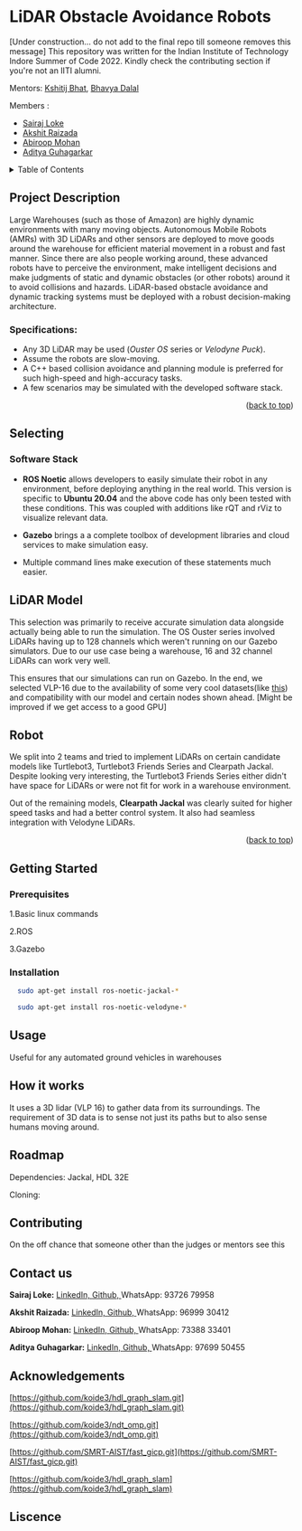 # LiDAR Obstacle Avoidance Robots

[Under construction... do not add to the final repo till someone removes this message]
This repository was written for the Indian Institute of Technology Indore Summer of Code 2022. Kindly check the contributing section if you're not an IITI alumni.

Mentors: [Kshitij Bhat](https://github.com/KshitijBhat), [Bhavya Dalal](https://github.com/dalalbhavya)

Members :  
- [Sairaj Loke](https://github.com/SairajLoke)
- [Akshit Raizada](https://github.com/AkshitRaizada)
- [Abiroop Mohan](https://github.com/Abiroop)
- [Aditya Guhagarkar](https://github.com/AG10GA)

<!-- TABLE OF CONTENTS -->
<details>
  <summary>Table of Contents</summary>
  <ol>
    <li>
      <a href="#project-description">Project Description</a>
      <ul>
        <li><a href="#specifications">Specifications</a></li>
      </ul>
    </li>
    <li>
      <a href="#selecting">Selecting</a>
      <ul>
        <li><a href="#software-stack">Software Stack</a></li>
        <li><a href="#lidar-model">LiDAR Model</a></li>
        <li><a href="#robot">Robot</a></li>
      </ul>
    </li>
    <li>
      <a href="#getting-started">Getting Started</a>    
      <ul>
        <li><a href="#prerequisites">Prerequisites</a></li>
        <li><a href="#installation">Installation</a></li>
      </ul>
    </li>
    <li>
      <a href="#usage">Usage</a>
    </li>
    <li>
      <a href="#how-it-works">How it works</a>
    </li>
    <li>
      <a href="#roadmap">Roadmap</a>
    </li>
    <li>
      <a href="#contributing">Contributing</a>
    </li>
    <li>
      <a href="#contact-us">Contact us</a>
    </li>
    <li>
      <a href="#acknowledgements">Acknowledgements</a>
    </li>
  </ol>
</details>

<!-- PROJECT DESCRIPTION -->
## Project Description 
Large Warehouses (such as those of Amazon) are
highly dynamic environments with many moving objects.
Autonomous Mobile Robots (AMRs) with 3D LiDARs and other
sensors are deployed to move goods around the warehouse for
efficient material movement in a robust and fast manner.
Since there are also people working around, these advanced
robots have to perceive the environment, make intelligent
decisions and make judgments of static and dynamic obstacles
(or other robots) around it to avoid collisions and hazards.
LiDAR-based obstacle avoidance and dynamic tracking systems
must be deployed with a robust decision-making architecture.

### Specifications:
- Any 3D LiDAR may be used (_Ouster OS_ series or _Velodyne
Puck_).
- Assume the robots are slow-moving.
- A C++ based collision avoidance and planning module is
preferred for such high-speed and high-accuracy tasks.
- A few scenarios may be simulated with the developed
software stack.
<p align="right">(<a href="#top">back to top</a>)</p>

## Selecting
### Software Stack

- **ROS Noetic** allows developers to easily simulate their robot in any environment, before deploying anything in the real world. This version is specific to **Ubuntu 20.04** and the above code has only been tested with these conditions.
This was coupled with additions like rQT and rViz to visualize relevant data.

- **Gazebo** brings a a complete toolbox of development libraries and cloud services to make simulation easy.

- Multiple command lines make execution of these statements much easier.

## LiDAR Model

This selection was primarily to receive accurate simulation data alongside actually being able to run the simulation. The OS Ouster series involved LiDARs having up to 128 channels which weren't running on our Gazebo simulators. Due to our use case being a warehouse, 16 and 32 channel LiDARs can work very well.

This ensures that our simulations can run on Gazebo. In the end, we selected VLP-16 due to the availability of some very cool datasets(like [this](https://github.com/TixiaoShan/Stevens-VLP16-Dataset)) and compatibility with our model and certain nodes shown ahead. [Might be improved if we get access to a good GPU]

## Robot

We split into 2 teams and tried to implement LiDARs on certain candidate models like Turtlebot3, Turtlebot3 Friends Series and Clearpath Jackal. Despite looking very interesting, the Turtlebot3 Friends Series either didn't have space for LiDARs or were not fit for work in a warehouse environment.

Out of the remaining models, **Clearpath Jackal** was clearly suited for higher speed tasks and had a better control system. It also had seamless integration with Velodyne LiDARs.

<p align="right">(<a href="#top">back to top</a>)</p>

## Getting Started

### Prerequisites
1.Basic linux commands

2.ROS

3.Gazebo

### Installation
```sh
  sudo apt-get install ros-noetic-jackal-*
  ```
```sh
  sudo apt-get install ros-noetic-velodyne-*
  ```
## Usage
Useful for any automated ground vehicles in warehouses
## How it works
It uses a 3D lidar (VLP 16) to gather data from its surroundings. The requirement of 3D data is to sense not just its paths but to also sense humans moving around.

## Roadmap
Dependencies: Jackal, HDL 32E


Cloning:


## Contributing
On the off chance that someone other than the judges or mentors see this

## Contact us

**Sairaj Loke:**
[LinkedIn, ](https://www.linkedin.com/in/sairaj-loke-24370b237)
[Github, ](https://github.com/SairajLoke)
WhatsApp: 93726 79958



**Akshit Raizada:**
[LinkedIn, ](https://www.linkedin.com/in/akshit-raizada-56a816228/)
[Github, ](https://github.com/AkshitRaizada)
WhatsApp: 96999 30412


**Abiroop Mohan:**
[LinkedIn, ](https://www.linkedin.com/in/abiroop-mohan-3145b322a/)
[Github, ](https://github.com/Abiroop)
WhatsApp: 73388 33401



**Aditya Guhagarkar:**
[LinkedIn, ](https://www.linkedin.com/in/aditya-guhagarkar/)
[Github, ](https://github.com/AG10GA)
WhatsApp: 97699 50455




## Acknowledgements
[https://github.com/koide3/hdl_graph_slam.git](https://github.com/koide3/hdl_graph_slam.git)


[https://github.com/koide3/ndt_omp.git](https://github.com/koide3/ndt_omp.git)


[https://github.com/SMRT-AIST/fast_gicp.git](https://github.com/SMRT-AIST/fast_gicp.git)


[https://github.com/koide3/hdl_graph_slam](https://github.com/koide3/hdl_graph_slam)



## Liscence
